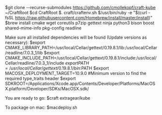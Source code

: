 $git clone --recurse-submodules https://github.com/cmollekopf/craft-kube ~/CraftRoot
$cd CraftRoot
$. craft/craftenv.sh
$/usr/bin/ruby -e "$(curl -fsSL https://raw.githubusercontent.com/Homebrew/install/master/install)"
$brew install cmake wget coreutils p7zip gettext ninja python3 bison boost shared-mime-info pkg-config readline

Make sure all installed dependencies will be found (Update versions as necessary):
$export CMAKE_LIBRARY_PATH=/usr/local/Cellar/gettext/0.19.8.1/lib:/usr/local/Cellar/readline/7.0.3_1/lib
$export CMAKE_INCLUDE_PATH=/usr/local/Cellar/gettext/0.19.8.1/include:/usr/local/Cellar/readline/7.0.3_1/include
$export PATH=/usr/local/Cellar/gettext/0.19.8.1/bin:$PATH
$export MACOSX_DEPLOYMENT_TARGET=10.9.0 #Minimum version to find the required type_traits header
$export SDKROOT=/Applications/Xcode.app/Contents/Developer/Platforms/MacOSX.platform/Developer/SDKs/MacOSX.sdk/


You are ready to go:
    $craft extragear/kube

To package on mac:
    $macdeploy.sh
